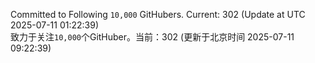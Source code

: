 Committed to Following `10,000` GitHubers. Current: <!-- FOLLOWING_COUNT -->302<!-- FOLLOWING_COUNT --> (Update at UTC <!-- LAST_UPDATED -->2025-07-11 01:22:39<!-- LAST_UPDATED -->)<br>
致力于关注`10,000`个GitHuber。当前：<!-- FOLLOWING_COUNT -->302<!-- FOLLOWING_COUNT --> (更新于北京时间 <!-- LAST_UPDATED_CST -->2025-07-11 09:22:39<!-- LAST_UPDATED_CST -->)
